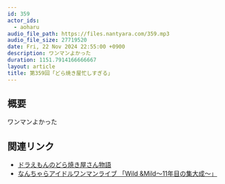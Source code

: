 ```yaml
---
id: 359
actor_ids:
  - aoharu
audio_file_path: https://files.nantyara.com/359.mp3
audio_file_size: 27719520
date: Fri, 22 Nov 2024 22:55:00 +0900
description: ワンマンよかった
duration: 1151.7914166666667
layout: article
title: 第359回「どら焼き屋忙しすぎる」
---
```

## 概要

ワンマンよかった

## 関連リンク

* [ドラえもんのどら焼き屋さん物語](https://kairosoft.net/game/appli/dorayaki.html)
* [なんちゃらアイドルワンマンライブ 「Wild &Mild～11年目の集大成～」](https://twitcasting.tv/c:shibuya_lamama/shopcart/338058)